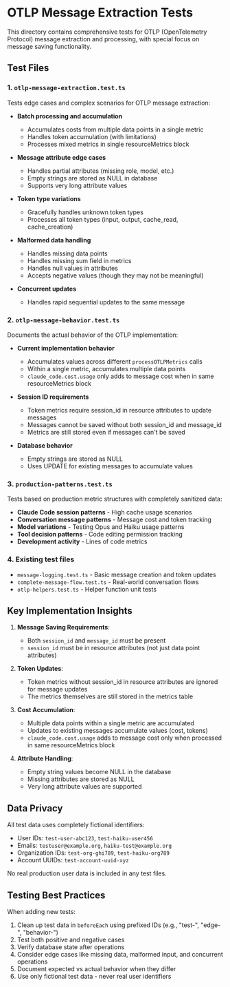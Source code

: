 # OTLP Message Extraction Tests

This directory contains comprehensive tests for OTLP (OpenTelemetry Protocol) message extraction and processing, with special focus on message saving functionality.

## Test Files

### 1. `otlp-message-extraction.test.ts`
Tests edge cases and complex scenarios for OTLP message extraction:

- **Batch processing and accumulation**
  - Accumulates costs from multiple data points in a single metric
  - Handles token accumulation (with limitations)
  - Processes mixed metrics in single resourceMetrics block

- **Message attribute edge cases**
  - Handles partial attributes (missing role, model, etc.)
  - Empty strings are stored as NULL in database
  - Supports very long attribute values

- **Token type variations**
  - Gracefully handles unknown token types
  - Processes all token types (input, output, cache_read, cache_creation)

- **Malformed data handling**
  - Handles missing data points
  - Handles missing sum field in metrics
  - Handles null values in attributes
  - Accepts negative values (though they may not be meaningful)

- **Concurrent updates**
  - Handles rapid sequential updates to the same message

### 2. `otlp-message-behavior.test.ts`
Documents the actual behavior of the OTLP implementation:

- **Current implementation behavior**
  - Accumulates values across different `processOTLPMetrics` calls
  - Within a single metric, accumulates multiple data points
  - `claude_code.cost.usage` only adds to message cost when in same resourceMetrics block

- **Session ID requirements**
  - Token metrics require session_id in resource attributes to update messages
  - Messages cannot be saved without both session_id and message_id
  - Metrics are still stored even if messages can't be saved

- **Database behavior**
  - Empty strings are stored as NULL
  - Uses UPDATE for existing messages to accumulate values

### 3. `production-patterns.test.ts`
Tests based on production metric structures with completely sanitized data:

- **Claude Code session patterns** - High cache usage scenarios
- **Conversation message patterns** - Message cost and token tracking
- **Model variations** - Testing Opus and Haiku usage patterns
- **Tool decision patterns** - Code editing permission tracking
- **Development activity** - Lines of code metrics

### 4. Existing test files
- `message-logging.test.ts` - Basic message creation and token updates
- `complete-message-flow.test.ts` - Real-world conversation flows
- `otlp-helpers.test.ts` - Helper function unit tests

## Key Implementation Insights

1. **Message Saving Requirements**:
   - Both `session_id` and `message_id` must be present
   - `session_id` must be in resource attributes (not just data point attributes)

2. **Token Updates**:
   - Token metrics without session_id in resource attributes are ignored for message updates
   - The metrics themselves are still stored in the metrics table

3. **Cost Accumulation**:
   - Multiple data points within a single metric are accumulated
   - Updates to existing messages accumulate values (cost, tokens)
   - `claude_code.cost.usage` adds to message cost only when processed in same resourceMetrics block

4. **Attribute Handling**:
   - Empty string values become NULL in the database
   - Missing attributes are stored as NULL
   - Very long attribute values are supported

## Data Privacy

All test data uses completely fictional identifiers:
- User IDs: `test-user-abc123`, `test-haiku-user456`
- Emails: `testuser@example.org`, `haiku-test@example.org`
- Organization IDs: `test-org-ghi789`, `test-haiku-org789`
- Account UUIDs: `test-account-uuid-xyz`

No real production user data is included in any test files.

## Testing Best Practices

When adding new tests:
1. Clean up test data in `beforeEach` using prefixed IDs (e.g., "test-", "edge-", "behavior-")
2. Test both positive and negative cases
3. Verify database state after operations
4. Consider edge cases like missing data, malformed input, and concurrent operations
5. Document expected vs actual behavior when they differ
6. Use only fictional test data - never real user identifiers